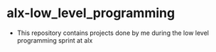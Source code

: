 # alx-low_level_programming
- This repository contains projects done by me during the low level programming sprint at alx
